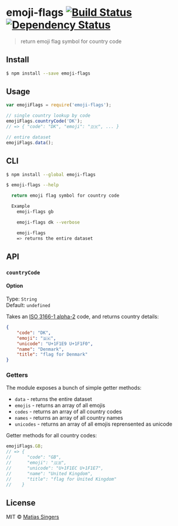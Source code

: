 # emoji-flags [![Build Status](http://img.shields.io/travis/matiassingers/emoji-flags.svg?style=flat-square)](https://travis-ci.org/matiassingers/emoji-flags) [![Dependency Status](http://img.shields.io/gemnasium/matiassingers/emoji-flags.svg?style=flat-square)](https://gemnasium.com/matiassingers/emoji-flags)
> return emoji flag symbol for country code

## Install

```sh
$ npm install --save emoji-flags
```


## Usage

```js
var emojiFlags = require('emoji-flags');

// single country lookup by code
emojiFlags.countryCode('DK');
// => { "code": "DK", "emoji": "🇩🇰", ... }

// entire dataset
emojiFlags.data();
```


## CLI

```sh
$ npm install --global emoji-flags
```

```sh
$ emoji-flags --help

  return emoji flag symbol for country code

  Example
    emoji-flags gb

    emoji-flags dk --verbose

    emoji-flags
    => returns the entire dataset
```


## API

### `countryCode`

#### Option

Type: `String`  
Default: `undefined`

Takes an [ISO 3166-1 alpha-2](http://en.wikipedia.org/wiki/ISO_3166-1_alpha-2) code, and returns country details:
```json
{
    "code": "DK",
    "emoji": "🇩🇰",
    "unicode": "U+1F1E9 U+1F1F0",
    "name": "Denmark",
    "title": "flag for Denmark"
}
```

### Getters

The module exposes a bunch of simple getter methods:
- `data` - returns the entire dataset
- `emojis` - returns an array of all emojis
- `codes` - returns an array of all country codes
- `names` - returns an array of all country names
- `unicodes` - returns an array of all emojis reprensented as unicode

Getter methods for all country codes:
```js
emojiFlags.GB;
// => {
//      "code": "GB",
//      "emoji": "🇬🇧",
//      "unicode": "U+1F1EC U+1F1E7",
//      "name": "United Kingdom",
//      "title": "flag for United Kingdom"
//    }
```


## License

MIT © [Matias Singers](http://mts.io)
